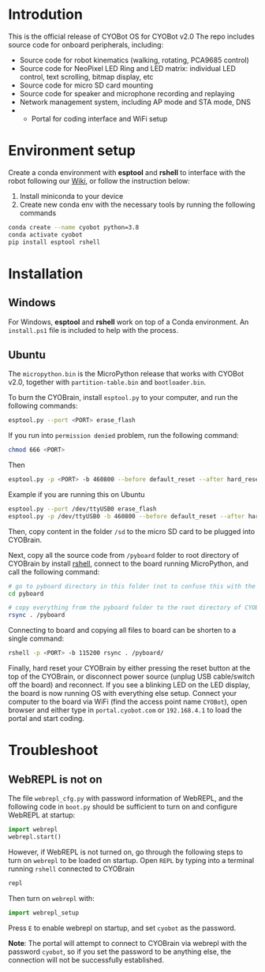 # Introdution
This is the official release of CYOBot OS for CYOBot v2.0
The repo includes source code for onboard peripherals, including:
* Source code for robot kinematics (walking, rotating, PCA9685 control)
* Source code for NeoPixel LED Ring and LED matrix: individual LED control, text scrolling, bitmap display, etc
* Source code for micro SD card mounting
* Source code for speaker and microphone recording and replaying
* Network management system, including AP mode and STA mode, DNS
* * Portal for coding interface and WiFi setup

# Environment setup
Create a conda environment with **esptool** and **rshell** to interface with the robot following our [Wiki](https://cyobot.notion.site/Establish-USB-connection-b7c086ff2b9b4edba9dc345fd7659f00), or follow the instruction below:
1. Install miniconda to your device
2. Create new conda env with the necessary tools by running the following commands
```bash
conda create --name cyobot python=3.8
conda activate cyobot
pip install esptool rshell
```

# Installation
## Windows
For Windows, **esptool** and **rshell** work on top of a Conda environment. An `install.ps1` file is included to help with the process.

## Ubuntu
The `micropython.bin` is the MicroPython release that works with CYOBot v2.0, together with `partition-table.bin` and `bootloader.bin`.

To burn the CYOBrain, install `esptool.py` to your computer, and run the following commands:

```bash
esptool.py --port <PORT> erase_flash
```

If you run into `permission denied` problem, run the following command:
```bash
chmod 666 <PORT>
```

Then
```bash
esptool.py -p <PORT> -b 460800 --before default_reset --after hard_reset --chip esp32s3 write_flash --flash_mode dio --flash_size 4MB --flash_freq 80m 0x0 bootloader.bin 0x8000 partition-table.bin 0x10000 micropython.bin
```
Example if you are running this on Ubuntu

```bash
esptool.py --port /dev/ttyUSB0 erase_flash
esptool.py -p /dev/ttyUSB0 -b 460800 --before default_reset --after hard_reset --chip esp32s3 write_flash --flash_mode dio --flash_size 4MB --flash_freq 80m 0x0 bootloader.bin 0x8000 partition-table.bin 0x10000 micropython.bin
```

Then, copy content in the folder `/sd` to the micro SD card to be plugged into CYOBrain.

Next, copy all the source code from `/pyboard` folder to root directory of CYOBrain by install [rshell](https://github.com/dhylands/rshell), connect to the board running MicroPython, and call the following command:

```bash
# go to pyboard directory in this folder (not to confuse this with the root directory, /pyboard)
cd pyboard

# copy everything from the pyboard folder to the root directory of CYOBrain
rsync . /pyboard
```

Connecting to board and copying all files to board can be shorten to a single command:
```bash
rshell -p <PORT> -b 115200 rsync . /pyboard/
```

Finally, hard reset your CYOBrain by either pressing the reset button at the top of the CYOBrain, or disconnect power source (unplug USB cable/switch off the board) and reconnect. If you see a blinking LED on the LED display, the board is now running OS with everything else setup. Connect your computer to the board via WiFi (find the access point name `CYOBot`), open browser and either type in `portal.cyobot.com` or `192.168.4.1` to load the portal and start coding.

# Troubleshoot
## WebREPL is not on
The file `webrepl_cfg.py` with password information of WebREPL, and the following code in `boot.py` should be sufficient to turn on and configure WebREPL at startup:
```python
import webrepl
webrepl.start()
```

However, if WebREPL is not turned on, go through the following steps to turn on `webrepl` to be loaded on startup. Open `REPL` by typing into a terminal running `rshell` connected to CYOBrain
```bash
repl
```
Then turn on `webrepl` with:
```python
import webrepl_setup
```
Press `E` to enable webrepl on startup, and set `cyobot` as the password.

**Note**: The portal will attempt to connect to CYOBrain via webrepl with the password `cyobot`, so if you set the password to be anything else, the connection will not be successfully established.